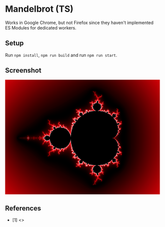 # Mandelbrot (TS)

Works in Google Chrome, but not Firefox since they haven't implemented
ES Modules for dedicated workers.

## Setup

Run `npm install`, `npm run build` and run `npm run start`.

## Screenshot

![](res/mandelbrot.png)

## References

* [1] <>
